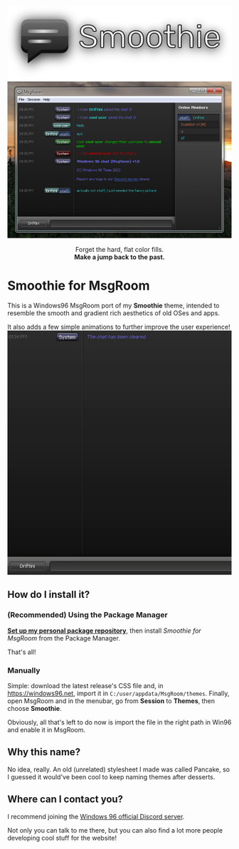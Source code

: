 <div align="center">
	<img src="https://raw.githubusercontent.com/Driftini/smoothie-msgroom/main/logo.png">
	<img src="https://raw.githubusercontent.com/Driftini/smoothie-msgroom/main/screenshot.png">
	<p>
		Forget the hard, flat color fills.<br>
		<b>Make a jump back to the past.</b>
	</p>
</div>


# Smoothie for MsgRoom
This is a Windows96 MsgRoom port of my **Smoothie** theme, intended to resemble the smooth and gradient rich aesthetics of old OSes and apps.

It also adds a few simple animations to further improve the user experience!
![image](https://raw.githubusercontent.com/Driftini/smoothie-msgroom/main/cmdbox.gif)

## How do I install it?
### __(Recommended)__ Using the Package Manager
__**[Set up my personal package repository](https://github.com/Driftini/w96pkgs/blob/main/README.md)**__, then install *Smoothie for MsgRoom* from the Package Manager.

That's all!

### Manually
Simple: download the latest release's CSS file and, in https://windows96.net, import it in `C:/user/appdata/MsgRoom/themes`.
Finally, open MsgRoom and in the menubar, go from **Session** to **Themes**, then choose **Smoothie**.

Obviously, all that's left to do now is import the file in the right path in Win96 and enable it in MsgRoom.

## Why this name?
No idea, really. An old (unrelated) stylesheet I made was called Pancake, so I guessed it would've been cool to keep naming themes after desserts.

## Where can I contact you?
I recommend joining the [Windows 96 official Discord server](https://discord.gg/KCTaM75).

Not only you can talk to me there, but you can also find a lot more people developing cool stuff for the website!
